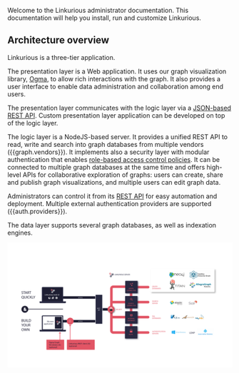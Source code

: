 
Welcome to the Linkurious administrator documentation. 
This documentation will help you install, run and customize Linkurious.

## Architecture overview

Linkurious is a three-tier application. 

The presentation layer is a Web application. 
It uses our graph visualization library, [Ogma](https://ogma.linkurio.us/), to allow rich interactions with the graph. 
It also provides a user interface to enable data administration and collaboration among end users.

The presentation layer communicates with the logic layer via a [JSON-based REST API]({{apidoc.url}}). 
Custom presentation layer application can be developed on top of the logic layer.

The logic layer is a NodeJS-based server.
It provides a unified REST API to read, write and search into graph databases from multiple vendors
({{graph.vendors}}).
It implements also a security layer with modular authentication that enables [role-based access control policies](/access). 
It can be connected to multiple graph databases at the same time and offers high-level APIs for collaborative 
exploration of graphs: users can create, share and publish graph visualizations, 
and multiple users can edit graph data. 

Administrators can control it from its [REST API]({{apidoc.url}}) for easy automation and deployment.
Multiple external authentication providers are supported ({{auth.providers}}).

The data layer supports several graph databases, as well as indexation engines.

![architecture overview](archi-overview_desktop_vectorized.svg)
